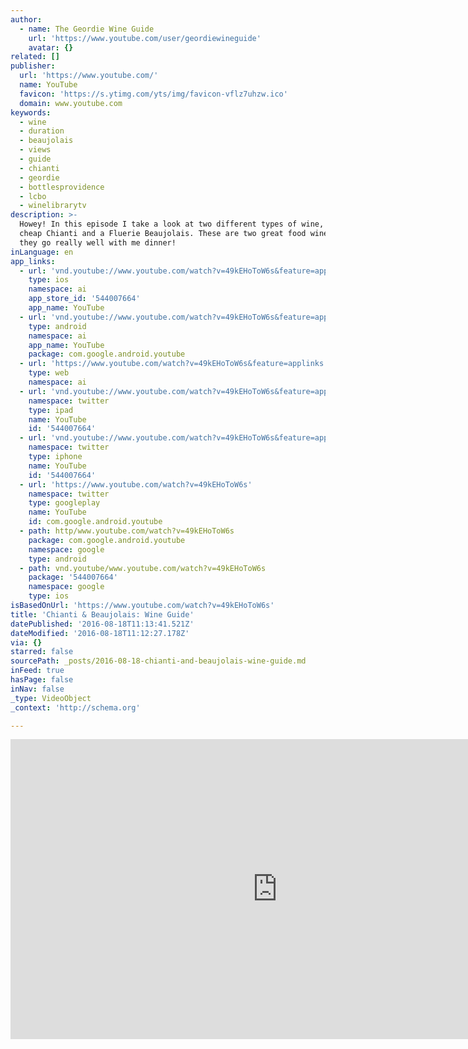 ```yaml
---
author:
  - name: The Geordie Wine Guide
    url: 'https://www.youtube.com/user/geordiewineguide'
    avatar: {}
related: []
publisher:
  url: 'https://www.youtube.com/'
  name: YouTube
  favicon: 'https://s.ytimg.com/yts/img/favicon-vflz7uhzw.ico'
  domain: www.youtube.com
keywords:
  - wine
  - duration
  - beaujolais
  - views
  - guide
  - chianti
  - geordie
  - bottlesprovidence
  - lcbo
  - winelibrarytv
description: >-
  Howey! In this episode I take a look at two different types of wine, a nice
  cheap Chianti and a Fluerie Beaujolais. These are two great food wines, and
  they go really well with me dinner!
inLanguage: en
app_links:
  - url: 'vnd.youtube://www.youtube.com/watch?v=49kEHoToW6s&feature=applinks'
    type: ios
    namespace: ai
    app_store_id: '544007664'
    app_name: YouTube
  - url: 'vnd.youtube://www.youtube.com/watch?v=49kEHoToW6s&feature=applinks'
    type: android
    namespace: ai
    app_name: YouTube
    package: com.google.android.youtube
  - url: 'https://www.youtube.com/watch?v=49kEHoToW6s&feature=applinks'
    type: web
    namespace: ai
  - url: 'vnd.youtube://www.youtube.com/watch?v=49kEHoToW6s&feature=applinks'
    namespace: twitter
    type: ipad
    name: YouTube
    id: '544007664'
  - url: 'vnd.youtube://www.youtube.com/watch?v=49kEHoToW6s&feature=applinks'
    namespace: twitter
    type: iphone
    name: YouTube
    id: '544007664'
  - url: 'https://www.youtube.com/watch?v=49kEHoToW6s'
    namespace: twitter
    type: googleplay
    name: YouTube
    id: com.google.android.youtube
  - path: http/www.youtube.com/watch?v=49kEHoToW6s
    package: com.google.android.youtube
    namespace: google
    type: android
  - path: vnd.youtube/www.youtube.com/watch?v=49kEHoToW6s
    package: '544007664'
    namespace: google
    type: ios
isBasedOnUrl: 'https://www.youtube.com/watch?v=49kEHoToW6s'
title: 'Chianti & Beaujolais: Wine Guide'
datePublished: '2016-08-18T11:13:41.521Z'
dateModified: '2016-08-18T11:12:27.178Z'
via: {}
starred: false
sourcePath: _posts/2016-08-18-chianti-and-beaujolais-wine-guide.md
inFeed: true
hasPage: false
inNav: false
_type: VideoObject
_context: 'http://schema.org'

---
```

<iframe src="https://cdn.embedly.com/widgets/media.html?src=https%3A%2F%2Fwww.youtube.com%2Fembed%2F49kEHoToW6s%3Ffeature%3Doembed&amp;url=http%3A%2F%2Fwww.youtube.com%2Fwatch%3Fv%3D49kEHoToW6s&amp;image=https%3A%2F%2Fi.ytimg.com%2Fvi%2F49kEHoToW6s%2Fhqdefault.jpg&amp;key=b7d04c9b404c499eba89ee7072e1c4f7&amp;type=text%2Fhtml&amp;schema=youtube" width="854" height="480" scrolling="no" frameborder="0" allowfullscreen="" style=""></iframe>